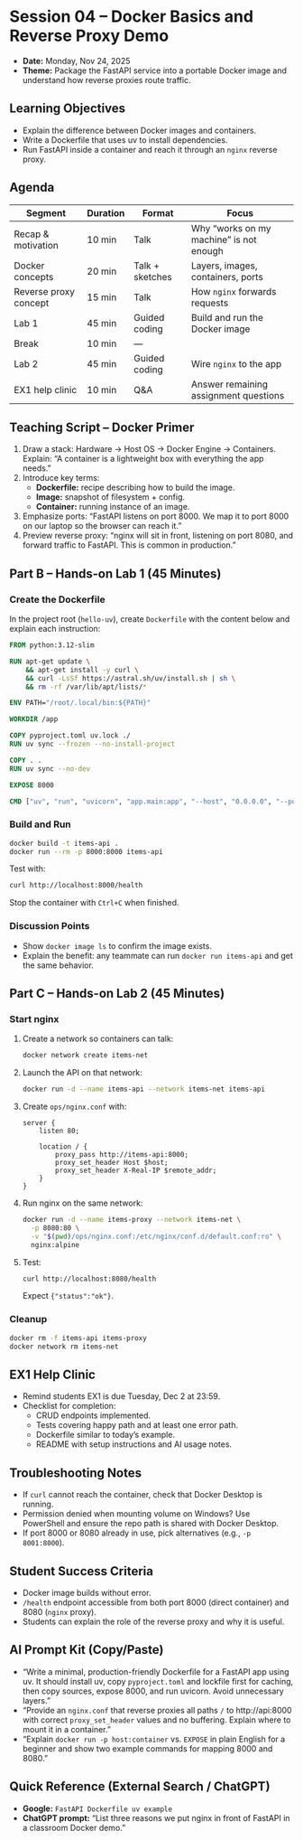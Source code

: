 # Session 04 – Docker Basics and Reverse Proxy Demo

- **Date:** Monday, Nov 24, 2025
- **Theme:** Package the FastAPI service into a portable Docker image and understand how reverse proxies route traffic.

## Learning Objectives
- Explain the difference between Docker images and containers.
- Write a Dockerfile that uses uv to install dependencies.
- Run FastAPI inside a container and reach it through an `nginx` reverse proxy.

## Agenda
| Segment | Duration | Format | Focus |
| --- | --- | --- | --- |
| Recap & motivation | 10 min | Talk | Why “works on my machine” is not enough |
| Docker concepts | 20 min | Talk + sketches | Layers, images, containers, ports |
| Reverse proxy concept | 15 min | Talk | How `nginx` forwards requests |
| Lab 1 | 45 min | Guided coding | Build and run the Docker image |
| Break | 10 min | — | |
| Lab 2 | 45 min | Guided coding | Wire `nginx` to the app |
| EX1 help clinic | 10 min | Q&A | Answer remaining assignment questions |

## Teaching Script – Docker Primer
1. Draw a stack: Hardware → Host OS → Docker Engine → Containers. Explain: “A container is a lightweight box with everything the app needs.”
2. Introduce key terms:
   - **Dockerfile:** recipe describing how to build the image.
   - **Image:** snapshot of filesystem + config.
   - **Container:** running instance of an image.
3. Emphasize ports: “FastAPI listens on port 8000. We map it to port 8000 on our laptop so the browser can reach it.”
4. Preview reverse proxy: “nginx will sit in front, listening on port 8080, and forward traffic to FastAPI. This is common in production.”

## Part B – Hands-on Lab 1 (45 Minutes)
### Create the Dockerfile
In the project root (`hello-uv`), create `Dockerfile` with the content below and explain each instruction:
```dockerfile
FROM python:3.12-slim

RUN apt-get update \
    && apt-get install -y curl \
    && curl -LsSf https://astral.sh/uv/install.sh | sh \
    && rm -rf /var/lib/apt/lists/*

ENV PATH="/root/.local/bin:${PATH}"

WORKDIR /app

COPY pyproject.toml uv.lock ./
RUN uv sync --frozen --no-install-project

COPY . .
RUN uv sync --no-dev

EXPOSE 8000

CMD ["uv", "run", "uvicorn", "app.main:app", "--host", "0.0.0.0", "--port", "8000"]
```

### Build and Run
```bash
docker build -t items-api .
docker run --rm -p 8000:8000 items-api
```
Test with:
```bash
curl http://localhost:8000/health
```
Stop the container with `Ctrl+C` when finished.

### Discussion Points
- Show `docker image ls` to confirm the image exists.
- Explain the benefit: any teammate can run `docker run items-api` and get the same behavior.

## Part C – Hands-on Lab 2 (45 Minutes)
### Start nginx
1. Create a network so containers can talk:
   ```bash
   docker network create items-net
   ```
2. Launch the API on that network:
   ```bash
   docker run -d --name items-api --network items-net items-api
   ```
3. Create `ops/nginx.conf` with:
   ```nginx
   server {
       listen 80;

       location / {
           proxy_pass http://items-api:8000;
           proxy_set_header Host $host;
           proxy_set_header X-Real-IP $remote_addr;
       }
   }
   ```
4. Run nginx on the same network:
   ```bash
   docker run -d --name items-proxy --network items-net \
     -p 8080:80 \
     -v "$(pwd)/ops/nginx.conf:/etc/nginx/conf.d/default.conf:ro" \
     nginx:alpine
   ```
5. Test:
   ```bash
   curl http://localhost:8080/health
   ```
   Expect `{"status":"ok"}`.

### Cleanup
```bash
docker rm -f items-api items-proxy
docker network rm items-net
```

## EX1 Help Clinic
- Remind students EX1 is due Tuesday, Dec 2 at 23:59.
- Checklist for completion:
  - CRUD endpoints implemented.
  - Tests covering happy path and at least one error path.
  - Dockerfile similar to today’s example.
  - README with setup instructions and AI usage notes.

## Troubleshooting Notes
- If `curl` cannot reach the container, check that Docker Desktop is running.
- Permission denied when mounting volume on Windows? Use PowerShell and ensure the repo path is shared with Docker Desktop.
- If port 8000 or 8080 already in use, pick alternatives (e.g., `-p 8001:8000`).

## Student Success Criteria
- Docker image builds without error.
- `/health` endpoint accessible from both port 8000 (direct container) and 8080 (`nginx` proxy).
- Students can explain the role of the reverse proxy and why it is useful.

## AI Prompt Kit (Copy/Paste)
- “Write a minimal, production-friendly Dockerfile for a FastAPI app using uv. It should install uv, copy `pyproject.toml` and lockfile first for caching, then copy sources, expose 8000, and run uvicorn. Avoid unnecessary layers.”
- “Provide an `nginx.conf` that reverse proxies all paths `/` to http://api:8000 with correct `proxy_set_header` values and no buffering. Explain where to mount it in a container.”
- “Explain `docker run -p host:container` vs. `EXPOSE` in plain English for a beginner and show two example commands for mapping 8000 and 8080.”

## Quick Reference (External Search / ChatGPT)
- **Google:** `FastAPI Dockerfile uv example`
- **ChatGPT prompt:** “List three reasons we put nginx in front of FastAPI in a classroom Docker demo.”
